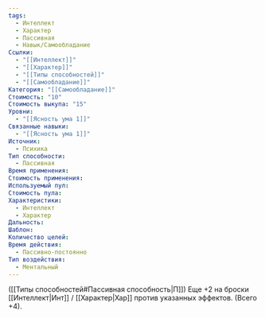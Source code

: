 ```yaml
---
tags:
  - Интеллект
  - Характер
  - Пассивная
  - Навык/Самообладание
Ссылки:
  - "[[Интеллект]]"
  - "[[Характер]]"
  - "[[Типы способностей]]"
  - "[[Самообладание]]"
Категория: "[[Самообладание]]"
Стоимость: "10"
Стоимость выкупа: "15"
Уровни:
  - "[[Ясность ума 1]]"
Связанные навыки:
  - "[[Ясность ума 1]]"
Источник:
  - Психика
Тип способности:
  - Пассивная
Время применения: 
Стоимость применения: 
Используемый пул: 
Стоимость пула: 
Характеристики:
  - Интеллект
  - Характер
Дальность: 
Шаблон: 
Количество целей: 
Время действия:
  - Пассивно-постоянно
Тип воздействия:
  - Ментальный
---
```

([[Типы способностей#Пассивная способность|П]]) Еще +2 на броски [[Интеллект|Инт]] / [[Характер|Хар]] против указанных эффектов. (Всего +4).